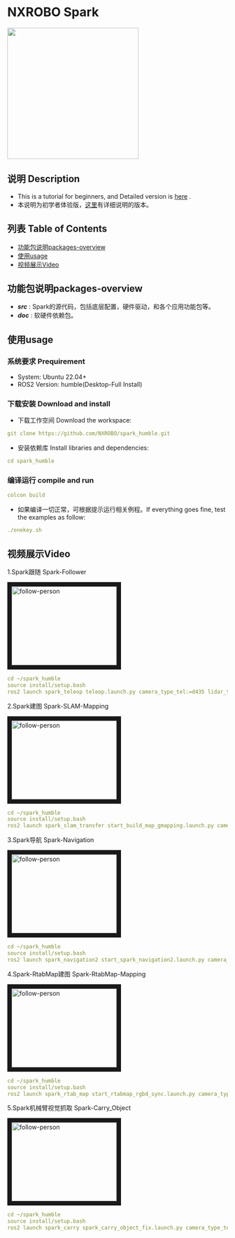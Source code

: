 # NXROBO Spark
<img src="http://wiki.ros.org/Robots/Spark?action=AttachFile&do=get&target=spark1.png" width="300">

## 说明 Description
- This is a tutorial for beginners, and Detailed version is [here](https://github.com/NXROBO/spark_humble/blob/master/README.md) . 
- 本说明为初学者体验版，[这里](https://github.com/NXROBO/spark_humble/blob/master/README.md)有详细说明的版本。

## 列表 Table of Contents

* [功能包说明packages-overview](#功能包说明packages-overview)
* [使用usage](#使用usage)
* [视频展示Video](#视频展示Video)

## 功能包说明packages-overview

* ***src*** : Spark的源代码，包括底层配置，硬件驱动，和各个应用功能包等。
* ***doc*** : 软硬件依赖包。

## 使用usage

### 系统要求 Prequirement

* System:	Ubuntu 22.04+
* ROS2 Version:	humble(Desktop-Full Install) 

### 下载安装 Download and install

* 下载工作空间 Download the workspace:
```yaml
git clone https://github.com/NXROBO/spark_humble.git
```
* 安装依赖库 Install libraries and dependencies:
```yaml
cd spark_humble
```

### 编译运行 compile and run
```yaml
colcon build
```
* 如果编译一切正常，可根据提示运行相关例程。If everything goes fine, test the examples as follow:
```yaml
./onekey.sh
```

## 视频展示Video

1.Spark跟随 Spark-Follower

<a href="https://www.youtube.com/embed/UrD2AEQ3VkI" target="_blank"><img src="http://img.youtube.com/vi/UrD2AEQ3VkI/0.jpg" 
alt="follow-person" width="240" height="180" border="10" /></a>
```yaml
cd ~/spark_humble
source install/setup.bash
ros2 launch spark_teleop teleop.launch.py camera_type_tel:=d435 lidar_type_tel:=ydlidar_g6 
```

2.Spark建图 Spark-SLAM-Mapping

<a href="https://www.youtube.com/embed/Yt9Sld-EX0s" target="_blank"><img src="http://img.youtube.com/vi/Yt9Sld-EX0s/0.jpg" 
alt="follow-person" width="240" height="180" border="10" /></a>
```yaml
cd ~/spark_humble
source install/setup.bash
ros2 launch spark_slam_transfer start_build_map_gmapping.launch.py camera_type_tel:=d435 lidar_type_tel:=ydlidar_g6
```

3.Spark导航 Spark-Navigation

<a href="https://www.youtube.com/embed/3RP11sZKfJg" target="_blank"><img src="http://img.youtube.com/vi/3RP11sZKfJg/0.jpg" 
alt="follow-person" width="240" height="180" border="10" /></a>
```yaml
cd ~/spark_humble
source install/setup.bash
ros2 launch spark_navigation2 start_spark_navigation2.launch.py camera_type_tel:=d435 lidar_type_tel:=ydlidar_g6
```

4.Spark-RtabMap建图 Spark-RtabMap-Mapping

<a href="https://www.youtube.com/embed/K5wvlWb-2uQ" target="_blank"><img src="http://img.youtube.com/vi/K5wvlWb-2uQ/0.jpg" 
alt="follow-person" width="240" height="180" border="10" /></a>
```yaml
cd ~/spark_humble
source install/setup.bash
ros2 launch spark_rtab_map start_rtabmap_rgbd_sync.launch.py camera_type_tel:=d435 lidar_type_tel:=ydlidar_g6 localization:='false'
```

5.Spark机械臂视觉抓取 Spark-Carry_Object

<a href="https://www.youtube.com/embed/aNPy6GYcdu0" target="_blank"><img src="http://img.youtube.com/vi/aNPy6GYcdu0/0.jpg" 
alt="follow-person" width="240" height="180" border="10" /></a>
```yaml
cd ~/spark_humble
source install/setup.bash
ros2 launch spark_carry spark_carry_object_fix.launch.py camera_type_tel:=d435 lidar_type_tel:=ydlidar_g6
```
